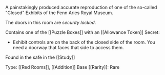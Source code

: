 A painstakingly produced accurate reproduction of one of the so-called "Closed" Exhibits of the Fenn Aries Royal Museum.

The doors in this room are *security locked*.

Contains one of the [[Puzzle Boxes]] with an [[Allowance Token]]
Secret:
- Exhibit controls are on the back of the closed side of the room. You need a doorway that faces that side to access them.

Found in the safe in the [[Study]]

Type: [[Red Rooms]], [[Addition]]
Base [[Rarity]]: Rare